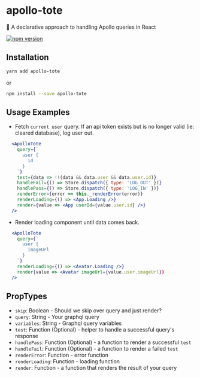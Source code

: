 # apollo-tote

👜 A declarative approach to handling Apollo queries in React

[![npm version](https://badge.fury.io/js/apollo-tote.svg)](https://badge.fury.io/js/apollo-tote)

## Installation

```sh
yarn add apollo-tote
```

or

```sh
npm install --save apollo-tote
```

## Usage Examples

- Fetch `current user` query. If an api token exists but is no longer valid (ie: cleared database), log user out.

```jsx
  <ApolloTote
    query={`
      user {
        id
      }
    `}
    test={data => !!(data && data.user && data.user.id)}
    handleFail={() => Store.dispatch({ type: 'LOG_OUT' })}
    handlePass={() => Store.dispatch({ type: 'LOG_IN' })}
    renderError={error => this._renderError(error)}
    renderLoading={() => <App.Loading />}
    render={value => <App userId={value.user.id} />}
  />
```

- Render loading component until data comes back.
```jsx
  <ApolloTote
    query={`
      user {
        imageUrl
      }
    `}
    renderLoading={() => <Avatar.Loading />}
    render{value => <Avatar imageUrl={value.user.imageUrl}}
  />
```

## PropTypes

- `skip`: Boolean - Should we skip over query and just render?
- `query`: String - Your graphql query
- `variables`: String - Graphql query variables
- `test`: Function (Optional) - helper to handle a successful query's response
- `handlePass`: Function (Optional) - a function to render a successful `test`
- `handleFail`: Function (Optional) - a function to render a failed `test`
- `renderError`: Function - error function
- `renderLoading`: Function - loading function
- `render`: Function - a function that renders the result of your query
